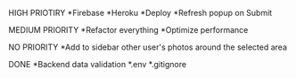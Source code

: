 HIGH PRIOTIRY
*Firebase
*Heroku
*Deploy
*Refresh popup on Submit


MEDIUM PRIORITY
*Refactor everything
*Optimize performance


NO PRIORITY
*Add to sidebar other user's photos around the selected area

DONE
*Backend data validation
*.env
*.gitignore
